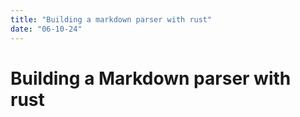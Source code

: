 ```yaml
---
title: "Building a markdown parser with rust"
date: "06-10-24"
---
```

# Building a Markdown parser with rust
